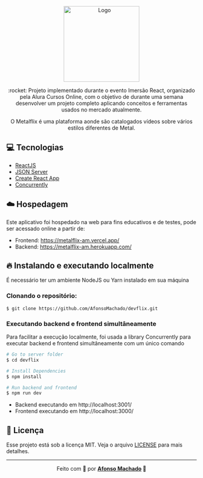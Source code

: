 <p align="center">
   <img src="https://github.com/AfonsoMachado/devflix/blob/master/src/assets/img/Metalflix.png" alt="Logo" width="200"/>   
</p>

<p align="center">:rocket: Projeto implementado durante o evento Imersão React, organizado pela Alura Cursos Online, com o objetivo de durante uma semana desenvolver um projeto completo aplicando conceitos e ferramentas usados no mercado atualmente.</p>

<p align="center">O Metalflix é uma plataforma aonde são catalogados vídeos sobre vários estilos diferentes de Metal.</p>

## :computer: Tecnologias
<ul>
  <li><a href="https://reactjs.org/">ReactJS</a></li>
  <li><a href="https://github.com/typicode/json-server">JSON Server</a></li>
  <li><a href="https://github.com/facebook/create-react-app">Create React App</a></li>
  <li><a href="https://github.com/kimmobrunfeldt/concurrently">Concurrently</a></li>
</ul>

## :cloud: Hospedagem

Este aplicativo foi hospedado na web para fins educativos e de testes, pode ser acessado online a partir de:
  - Frontend: https://metalflix-am.vercel.app/
  - Backend: https://metalflix-am.herokuapp.com/
  
## :fire: Instalando e executando localmente

É necessário ter um ambiente NodeJS ou Yarn instalado em sua máquina

### Clonando o repositório:

```
$ git clone https://github.com/AfonsoMachado/devflix.git
```

### Executando backend e frontend simultâneamente

Para facilitar a execução localmente, foi usada a library Concurrently para executar backend e frontend simultâneamente com um único comando

```bash
# Go to server folder
$ cd devflix

# Install Dependencies
$ npm install

# Run backend and frontend
$ npm run dev
```
  - Backend executando em http://localhost:3001/
  - Frontend executando em http://localhost:3000/
  
## :memo: Licença

Esse projeto está sob a licença MIT. Veja o arquivo [LICENSE](LICENSE) para mais detalhes.
 
 ---

<p align="center">Feito com 💜 por <strong><a href="https://www.linkedin.com/in/AfonsoMachado/">Afonso Machado</a> 🥰 </strong> </p>

